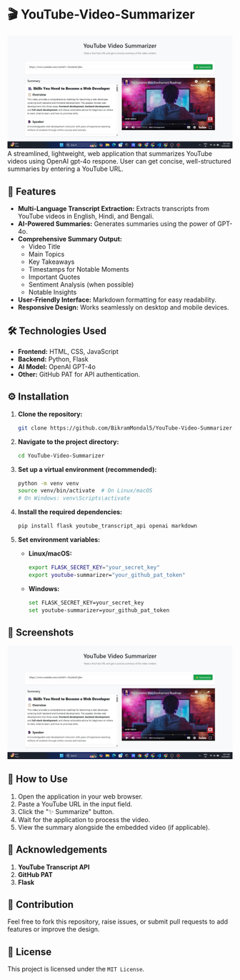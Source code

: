 # 🎬 YouTube-Video-Summarizer

![preview](screenshot.jpeg)
A streamlined, lightweight, web application that summarizes YouTube videos using OpenAI gpt-4o respone. User can get concise, well-structured summaries by entering a YouTube URL.

## 🌟 Features

-   **Multi-Language Transcript Extraction:** Extracts transcripts from YouTube videos in English, Hindi, and Bengali.
-   **AI-Powered Summaries:** Generates summaries using the power of GPT-4o.
-   **Comprehensive Summary Output:**
    -   Video Title
    -   Main Topics
    -   Key Takeaways
    -   Timestamps for Notable Moments
    -   Important Quotes
    -   Sentiment Analysis (when possible)
    -   Notable Insights
-   **User-Friendly Interface:**  Markdown formatting for easy readability.
-   **Responsive Design:**  Works seamlessly on desktop and mobile devices.

## 🛠️ Technologies Used

-   **Frontend:** HTML, CSS, JavaScript
-   **Backend:** Python, Flask
-   **AI Model:** OpenAI GPT-4o
-   **Other:**  GitHub PAT for API authentication.

## ⚙️ Installation

1.  **Clone the repository:**
    ```bash
    git clone https://github.com/BikramMondal5/YouTube-Video-Summarizer.git
    ```
2.  **Navigate to the project directory:**
    ```bash
    cd YouTube-Video-Summarizer
    ```
3.  **Set up a virtual environment (recommended):**
    ```bash
    python -m venv venv
    source venv/bin/activate  # On Linux/macOS
    # On Windows: venv\Scripts\activate
    ```
4.  **Install the required dependencies:**
    ```bash
    pip install flask youtube_transcript_api openai markdown
    ```
5.  **Set environment variables:**

    -   **Linux/macOS:**
        ```bash
        export FLASK_SECRET_KEY="your_secret_key"
        export youtube-summarizer="your_github_pat_token"
        ```
    -   **Windows:**
        ```bash
        set FLASK_SECRET_KEY=your_secret_key
        set youtube-summarizer=your_github_pat_token
        ```

## 📸 Screenshots

![YouTube Video Summarizer Screenshot](screenshot.jpeg)

## 🚀 How to Use

1.  Open the application in your web browser.
2.  Paste a YouTube URL in the input field.
3.  Click the "✨ Summarize" button.
4.  Wait for the application to process the video.
5.  View the summary alongside the embedded video (if applicable).

## 🙏 Acknowledgements

1. **YouTube Transcript API**
2. **GitHub PAT**
3. **Flask**

## 🤝 Contribution

Feel free to fork this repository, raise issues, or submit pull requests to add features or improve the design.

## 📜 License

This project is licensed under the `MIT License`.
